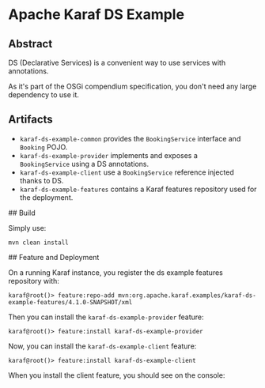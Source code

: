 # Apache Karaf DS Example

## Abstract

DS (Declarative Services) is a convenient way to use services with annotations.

As it's part of the OSGi compendium specification, you don't need any large dependency to use it.

## Artifacts

* `karaf-ds-example-common` provides the `BookingService` interface and `Booking` POJO.
* `karaf-ds-example-provider` implements and exposes a `BookingService` using a DS annotations.
* `karaf-ds-example-client` use a `BookingService` reference injected thanks to DS.
* `karaf-ds-example-features` contains a Karaf features repository used for the deployment.

## Build 

Simply use:

```
mvn clean install
```

## Feature and Deployment

On a running Karaf instance, you register the ds example features repository with:

```
karaf@root()> feature:repo-add mvn:org.apache.karaf.examples/karaf-ds-example-features/4.1.0-SNAPSHOT/xml
```

Then you can install the `karaf-ds-example-provider` feature:

```
karaf@root()> feature:install karaf-ds-example-provider
```

Now, you can install the `karaf-ds-example-client` feature:

```
karaf@root()> feature:install karaf-ds-example-client
```

When you install the client feature, you should see on the console:

```

```